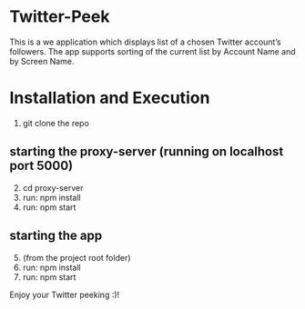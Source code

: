 # Twitter-Peek

This is a we application which displays list of a chosen Twitter account’s followers.
The app supports sorting of the current list by Account Name and by Screen Name.

# Installation and Execution
1. git clone the repo

## starting the proxy-server (running on localhost port 5000)
2. cd proxy-server
3. run: npm install
4. run: npm start

## starting the app
5. (from the project root folder)
6. run: npm install
7. run: npm start

Enjoy your Twitter peeking :)!
